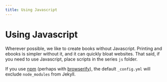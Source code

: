 ```yaml
---
title: Using Javascript
---
```


# Using Javascript

Wherever possible, we like to create books without Javascript. Printing and ebooks is simpler without it, and it can quickly bloat websites. That said, if you need to use Javascript, place scripts in the series `js` folder. 

If you use [npm](https://www.npmjs.com) (perhaps with [browserify](http://browserify.org/)), the default `_config.yml` will exclude `node_modules` from Jekyll.
